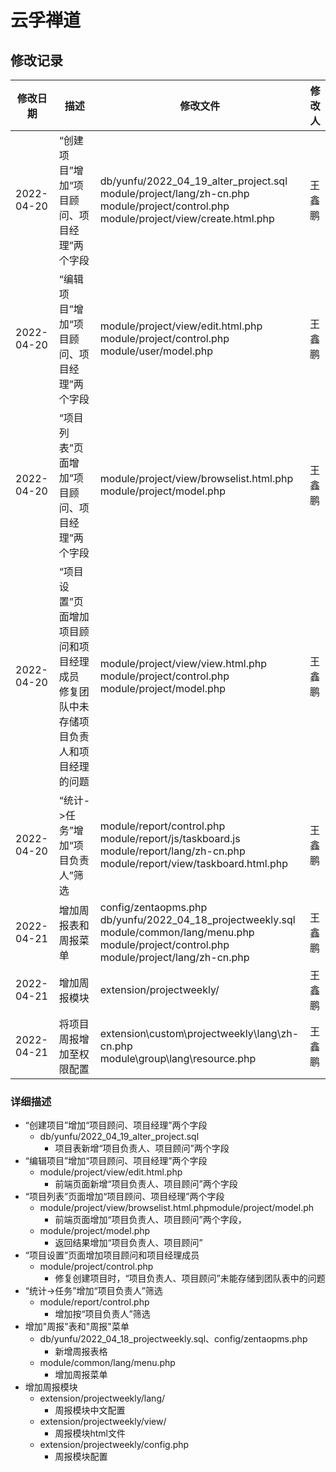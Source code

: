 # 云孚禅道

## 修改记录

| 修改日期   | 描述                                                                                       | 修改文件                                                                                                                                                            | 修改人 |
| ---------- | ------------------------------------------------------------------------------------------ | ------------------------------------------------------------------------------------------------------------------------------------------------------------------- | ------ |
| 2022-04-20 | “创建项目”增加“项目顾问、项目经理”两个字段                                             | db/yunfu/2022_04_19_alter_project.sql<br />module/project/lang/zh-cn.php<br />module/project/control.php<br />module/project/view/create.html.php                   | 王鑫鹏 |
| 2022-04-20 | “编辑项目”增加“项目顾问、项目经理”两个字段                                             | module/project/view/edit.html.php<br />module/project/control.php<br />module/user/model.php                                                                        | 王鑫鹏 |
| 2022-04-20 | “项目列表”页面增加“项目顾问、项目经理”两个字段                                         | module/project/view/browselist.html.php<br />module/project/model.php                                                                                               | 王鑫鹏 |
| 2022-04-20 | “项目设置”页面增加项目顾问和项目经理成员<br />修复团队中未存储项目负责人和项目经理的问题 | module/project/view/view.html.php<br />module/project/control.php<br />module/project/model.php                                                                     | 王鑫鹏 |
| 2022-04-20 | “统计->任务”增加“项目负责人”筛选                                                       | module/report/control.php<br />module/report/js/taskboard.js<br />module/report/lang/zh-cn.php<br />module/report/view/taskboard.html.php                           | 王鑫鹏 |
| 2022-04-21 | 增加周报表和周报菜单                                                                       | config/zentaopms.php<br />db/yunfu/2022_04_18_projectweekly.sql<br />module/common/lang/menu.php<br />module/project/control.php<br />module/project/lang/zh-cn.php | 王鑫鹏 |
| 2022-04-21 | 增加周报模块                                                                               | extension/projectweekly/                                                                                                                                            | 王鑫鹏 |
| 2022-04-21 | 将项目周报增加至权限配置                                                                   | extension\custom\projectweekly\lang\zh-cn.php<br />module\group\lang\resource.php                                                                                   | 王鑫鹏 |

### 详细描述

- “创建项目”增加“项目顾问、项目经理”两个字段
  - db/yunfu/2022_04_19_alter_project.sql
    - 项目表新增“项目负责人、项目顾问”两个字段
- “编辑项目”增加“项目顾问、项目经理”两个字段
  - module/project/view/edit.html.php
    - 前端页面新增“项目负责人、项目顾问”两个字段
- “项目列表”页面增加“项目顾问、项目经理”两个字段
  - module/project/view/browselist.html.phpmodule/project/model.ph
    - 前端页面增加“项目负责人、项目顾问”两个字段，
  - module/project/model.php
    - 返回结果增加“项目负责人、项目顾问”
- “项目设置”页面增加项目顾问和项目经理成员
  - module/project/control.php
    - 修复创建项目时，“项目负责人、项目顾问”未能存储到团队表中的问题
- “统计->任务”增加“项目负责人”筛选
  - module/report/control.php
    - 增加按“项目负责人”筛选
- 增加"周报"表和"周报"菜单
  - db/yunfu/2022_04_18_projectweekly.sql、config/zentaopms.php
    - 新增周报表格
  - module/common/lang/menu.php
    - 增加周报菜单
- 增加周报模块
  - extension/projectweekly/lang/
    - 周报模块中文配置
  - extension/projectweekly/view/
    - 周报模块html文件
  - extension/projectweekly/config.php
    - 周报模块配置
